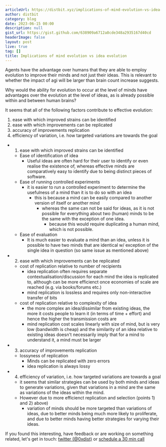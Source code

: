```yaml
---
articleUrl: https://distbit.xyz/implications-of-mind-evolution-vs-idea-evolution
author: distbit
category: blog
date: 2023-06-15 00:00
description: null
gist_url: https://gist.github.com/638909a6712a8cde348a2935167d40cd
headerImage: false
layout: post
live: true
tag: []
title: Implications of mind evolution vs idea evolution
---
```





Agents have the advantage over humans that they are able to employ evolution to improve their minds and not just their ideas. This is relevant to whether the impact of agi will be larger than brain count increase suggests.  

Why would the ability for evolution to occur at the level of minds have advantages over the evolution at the level of ideas, as is already possible within and between human brains?  

It seems that all of the following factors contribute to effective evolution:  
1. ease with which improved strains can be identified  
2. ease with which improvements can be replicated  
3. accuracy of improvements replication  
4. efficiency of variation, i.e. how targeted variations are towards the goal  


- 1. ease with which improved strains can be identified  
	- Ease of identification of idea  
		- Useful ideas are often hard for their user to identify or even realise the existence of, whereas effective minds are comparatively easy to identify due to being distinct pieces of software.  
	- Ease of running controlled experiments  
		- it is easier to run a controlled experiment to determine the usefulness of a mind than it is to do so with an idea  
			- this is because a mind can be easily compared to another version of itself or another mind  
				- whereas the same can not be said for ideas, as it is not possible for everything about two (human) minds to be the same with the exception of one idea.  
					- because this would require duplicating a human mind, which is not possible.  
	- Ease of evaluation  
		- It is much easier to evaluate a mind than an idea, unless it is possible to have two minds that are identical w/ exception of the single idea in question (so same issue as mentioned above)  
- 2. ease with which improvements can be replicated  
	- cost of replication relative to number of recipients  
		- idea replication often requires separate contextualisation/discussion for each mind the idea is replicated to, although can be more efficienct once economies of scale are reached (e.g. via books/forums etc.)  
		- mind replication is lossless and requires only non-interactive transfer of bits  
	- cost of replication relative to complexity of idea  
		- the more complex an idea/dissimilar from existing ideas, the more it costs people to learn it (in terms of time + effort) and hence the higher the transmission costs are  
		- mind replication cost scales linearly with size of mind, but is very low (bandwidth is cheap) and the similarity of an idea relative to existing ideas doesn't necessarily imply that for a mind to understand it, a mind must be larger  
- 3. accuracy of improvements replication  
	- lossyness of replication  
		- Minds can be replicated with zero errors  
		- idea replication is always lossy  
- 4. efficiency of variation, i.e. how targeted variations are towards a goal  
	- it seems that similar strategies can be used by both minds and ideas to generate variations, given that variations in a mind are the same as variations of the ideas within the mind.  
	- However due to more efficienct replication and selection (points 1) and 2) above)  
		- variation of minds should be more targeted than variations of ideas, due to better minds being much more likely to proliferate, and due to better minds having better strategies for varying their ideas.  

If you found this interesting, have feedback or are working on something related, let's get in touch: [twitter (@0xdist)](https://twitter.com/0xdist) or [schedule a 30 min call](https://cal.com/distbit/30min)
